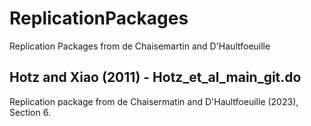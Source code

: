 # ReplicationPackages
Replication Packages from de Chaisemartin and D'Haultfoeuille

## Hotz and Xiao (2011) - Hotz_et_al_main_git.do
Replication package from de Chaisermatin and D'Haultfoeuille (2023), Section 6.


